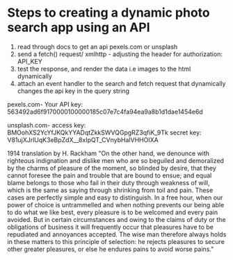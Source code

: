 # Steps to creating a dynamic photo search app using an API

1. read through docs to get an api pexels.com or unsplash
2. send a fetch() request/ xmlhttp - adjusting the header for authorization: API_KEY
3. test the response, and render the data i.e images to the html dynamically
4. attach an event handler to the search and fetch request that dynamically changes the api key in the query string

pexels.com-
Your API key: 563492ad6f9170000100000185c07e7c4fa94ea9a8b1d1dae1454e6d

unsplash.com-
access key: BMOohXS2YcYfJKQkYYADqtZkkSWVQGpgRZ3qfiK_9Tk
secret key: V81ujXJrlUqK3eBpZdX__8xIpQT_CVnybHalVHHOIXA

1914 translation by H. Rackham
        "On the other hand, we denounce with righteous indignation and dislike men who are so beguiled and demoralized by the charms of pleasure of the moment, so blinded by desire, that they cannot foresee the pain and trouble that are bound to ensue; and equal blame belongs to those who fail in their duty through weakness of will, which is the same as saying through shrinking from toil and pain. These cases are perfectly simple and easy to distinguish. In a free hour, when our power of choice is untrammelled and when nothing prevents our being able to do what we like best, every pleasure is to be welcomed and every pain avoided. But in certain circumstances and owing to the claims of duty or the obligations of business it will frequently occur that pleasures have to be repudiated and annoyances accepted. The wise man therefore always holds in these matters to this principle of selection: he rejects pleasures to secure other greater pleasures, or else he endures pains to avoid worse pains."